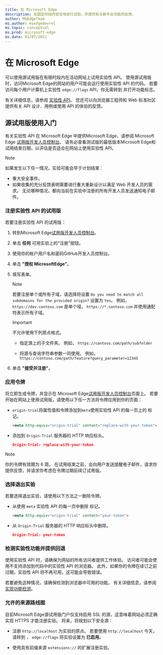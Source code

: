 ```yaml
---
title: 在 Microsoft Edge
description: 在固定时段内安全地进行试验，并提供有关新平台功能的反馈。
author: MSEdgeTeam
ms.author: msedgedevrel
ms.topic: conceptual
ms.prod: microsoft-edge
ms.date: 01/07/2021
---
```

# <a name="use-origin-trials-in-microsoft-edge"></a>在 Microsoft Edge

可以使用源试用版在有限时段内在活动网站上试用实验性 API。  使用源试用版时，访问Microsoft Edge的网站的用户可能会运行使用实验性 API 的代码。  若要访问每个用户计算机上实验性 `edge://flags` API，你无需转到 并打开功能标志。

有关详细信息，请参阅 [实验性 API](https://developer.microsoft.com/microsoft-edge/origin-trials)。  您还可以向浏览器工程师和 Web 标准社区提供有关 API 设计、用例或使用 API 的体验的反馈。


<!-- ====================================================================== -->
## <a name="get-started-using-origin-trials"></a>源试用版使用入门

有关实验性 API 在 Microsoft Edge 中提供Microsoft Edge，请参阅 Microsoft Edge [试用版开发人员控制台](https://developer.microsoft.com/microsoft-edge/origin-trials)。  请务必查看测试版的最低版本Microsoft Edge和试用结束日期，以评估是否适合在网站上使用实验性 API。

> [!NOTE]
> 如果发生以下任一情况，实验可能会早于计划结束：
> *   重大安全事件。
> *   如果收集的充分反馈表明需要进行重大重新设计以满足 Web 开发人员的需求。
> 无论哪种情况，都向当前在实验中注册的所有开发人员发送通知电子邮件。

### <a name="register-for-a-trial-of-an-experimental-api"></a>注册实验性 API 的试用版

若要注册实验性 API 的试用版：

1. 转到Microsoft Edge[试用版开发人员控制台](https://developer.microsoft.com/microsoft-edge/origin-trials)。

1. 单击 **任何** 可用实验上的"注册"按钮。

1. 使用你的帐户用户名和密码GitHub开发人员控制台。

1. 单击 **"授权 MicrosoftEdge"**。

1. 填写表单。

   > [!NOTE]
   > 若要注册单个或所有子域，请选择将设置 `Do you need to match all subdomains for the provided origin?` 设置为 `Yes`。  例如， `https://dev.contoso.com` 是单个域， `https://*.contoso.com` 并使用通配符表示所有子域。

   > [!IMPORTANT]
   > 不允许使用下列原点格式。
   > *   指定源上的子文件夹。  例如， `https://contoso.com/path/subfolder`
   >
   > *   将源与查询字符串参数一同使用。  例如， `https://contoso.com/path/feature?query_parameter=12345`

1. 单击 **"接受并注册"**。

### <a name="apply-your-token"></a>应用令牌

将立即生成令牌，并显示在 Microsoft Edge[试用版开发人员控制台](https://developer.microsoft.com/microsoft-edge/origin-trials)页面上。  若要开始在网站上使用试用版，请使用以下任一方法将令牌应用到你的页面：

*  `origin-trial`将属性值和令牌添加到`meta`使用实验性 API 的每一页上的 标记。

   ```html
   <meta http-equiv="origin-trial" content="replace-with-your-token">
   ```

*  添加到 `Origin-Trial` 服务器的 HTTP 响应标头。

   ```json
   Origin-Trial: replace-with-your-token
   ```

> [!NOTE]
> 你的令牌有效期为 6 周。  在试用结束之前，会向用户发送提醒电子邮件，请求你提供反馈，并请求你考虑在令牌过期前续订试用版。

### <a name="opt-out-of-an-experiment"></a>选择退出实验

若要选择退出实验，请使用以下方法之一删除令牌。

*  从使用 `meta` 实验性 API 的每一页中删除 标记。

   ```html
   <meta http-equiv="origin-trial" content="your-token">
   ```

*  从 `Origin-Trial` 服务器的 HTTP 响应标头中删除。

   ```json
   Origin-Trial: your-token
   ```

### <a name="detect-experimental-features-and-provide-a-fallback"></a>检测实验性功能并提供回退

使用实验性 API 时，请确保为网站的所有访问者提供工作体验。  访问者可能会使用不支持添加到代码中的实验性 API 的浏览器。  此外，如果你的令牌在续订之前过期，实验性 API 将不再可用，这可能会导致错误。

若要避免这种情况，请确保检测到浏览器中可用的功能。  有关详细信息，请参阅 [实现功能检测](https://developer.mozilla.org/docs/learn/tools_and_testing/cross_browser_testing/feature_detection)。

### <a name="roadmap-for-allowed-origins"></a>允许的来源路线图

目前Microsoft Edge源试用版门户仅支持启用 SSL 的源，这意味着网站必须正确实现 HTTPS 才能注册实验。  将来，将规划以下安全源：

*  注册 `http://localhost` 为实验的原点。  若要使用 `http://localhost` 今天，请转到 ， `edge://flags` 将实验设置为 **已启用**。

*  使用具有前缀来源 `extensions://` 的扩展注册实验。
